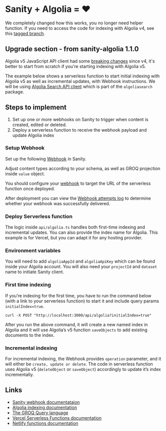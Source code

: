# Sanity + Algolia = ♥️

We completely changed how this works, you no longer need helper function. 
If you need to access the code for indexing with Algolia v4, see this [tagged branch](https://github.com/sanity-io/sanity-algolia/tree/1.1.0).

## Upgrade section - from sanity-algolia 1.1.0
Algolia v5 JavaScript API client had some [breaking changes](https://www.algolia.com/doc/libraries/javascript/v5/upgrade/) since v4, it's better to start from scratch if you're starting indexing with Algolia v5. 

The example below shows a serverless function to start initial indexing with Algolia v5 as well as incremental updates, with Webhook instructions. We will be using [Algolia Search API client](https://www.algolia.com/doc/libraries/javascript/v5/methods/search/) which is part of the `algoliasearch` package.

## Steps to implement

1. Set up one or more webhooks on Sanity to trigger when content is created, edited or deleted.
2. Deploy a serverless function to receive the webhook payload and update Algolia index

### Setup Webhook
Set up the following [Webhook](https://www.sanity.io/manage/webhooks/share?name=Algolia%20Indexing&description=indexes%20content%20for%20Algolia&url=https%3A%2F%2Fnextjs-sanity-algolia.vercel.app%2Fapi%2Falgolia&on=create&on=update&on=delete&filter=_type%20%3D%3D%27post%27&projection=%7B%0A%20%20%22transactionId%22%3A%20_rev%2C%0A%20%20%22projectId%22%3A%20sanity%3A%3AprojectId()%2C%0A%22dataset%22%3A%20sanity%3A%3Adataset()%2C%0A_id%2C%0A%22operation%22%3A%20delta%3A%3Aoperation()%2C%0A%22value%22%3A%20%7B%0A%20%20%20%20%22objectID%22%3A%20_id%2C%0A%20%20%20%20%22title%22%3A%20title%2C%0A%20%20%20%20%22slug%22%3A%20slug.current%2C%0A%20%20%20%20%22body%22%3A%20pt%3A%3Atext(content)%2C%0A%20%20%20%20%22_type%22%3A%20_type%2C%0A%20%20%20%20%22coverImage%22%3A%20coverImage%2C%0A%20%20%20%20%22date%22%3A%20date%2C%0A%20%20%20%20%22_createdAt%22%3A%20_createdAt%2C%0A%20%20%20%20%22_updatedAt%22%3A%20_updatedAt%0A%20%20%7D%0A%7D%0A&httpMethod=POST&apiVersion=v2021-03-25&includeDrafts=&headers=%7B%7D) in Sanity.

Adjust content types according to your schema, as well as GROQ projection inside `value` object.

You should configure your [webhook](https://www.sanity.io/docs/webhooks) to target the URL of the serverless function once deployed.

After deployment you can view the [Webhook attempts log](https://www.sanity.io/docs/webhooks#fba4a0f4c743) to determine whether your webhook was successfully delivered.

### Deploy Serverless function 

The logic inside `api/algolia.ts` handles both first-time indexing and incremental updates. You can also provide the index name for Algolia.
This example is for Vercel, but you can adapt it for any hosting provider. 

### Environment variables

You will need to add `algoliaAppId` and `algoliaApiKey` which can be found inside your Algolia account.
You will also need your `projectId` and `dataset` name to initiate Sanity client.

### First time indexing

If you’re indexing for the first time, you have to run the command below (with a link to your serverless function) to start it and include query params `initialIndex=true`. 

```
curl -X POST "http://localhost:3000/api/algolia?initialIndex=true"
```

After you run the above command, it will create a new named index in Algolia and it will use Algolia’s v5 function `saveObjects` to add existing documents to the index. 

### Incremental indexing

For incremental indexing, the Webhook provides `operation` parameter, and it will either be `create, update or delete`. The code in serverless function uses Algolia v5 (`deleteObject` or `saveObject`) accordingly to update it’s index incrementally.

## Links

- [Sanity webhook documentataion](https://www.sanity.io/docs/webhooks)
- [Algolia indexing documentation](https://www.algolia.com/doc/libraries/javascript/v5/methods/search/)
- [The GROQ Query language](https://www.sanity.io/docs/groq)
- [Vercel Serverless Functions documentation](https://vercel.com/docs/serverless-functions/introduction)
- [Netlify functions documentation](https://docs.netlify.com/functions/build-with-javascript/)
